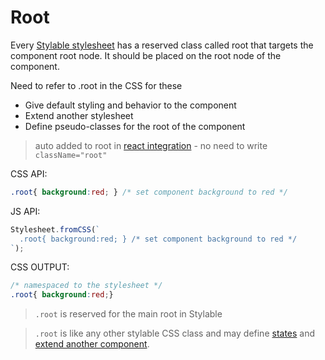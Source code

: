 # Root

Every [Stylable stylesheet]() has a reserved class called root that targets the component root node. It should be placed on the root node of the component.

Need to refer to .root in the CSS for these 
* Give default styling and behavior to the component
* Extend another stylesheet
* Define pseudo-classes for the root of the component

> auto added to root in [react integration]() - no need to write `className="root"`

CSS API:
```css
.root{ background:red; } /* set component background to red */
```
JS API:
```js
Stylesheet.fromCSS(`
  .root{ background:red; } /* set component background to red */
`);
```
CSS OUTPUT:
```css
/* namespaced to the stylesheet */
.root{ background:red;}
```

> `.root` is reserved for the main root in Stylable

> `.root` is like any other stylable CSS class and may define [states]() and [extend another component]().
